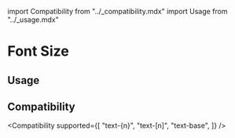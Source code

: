 import Compatibility from "../\_compatibility.mdx"
import Usage from "../\_usage.mdx"

# Font Size

## Usage

<Usage />

## Compatibility

<Compatibility
supported={[
"text-{n}",
"text-[n]",
"text-base",
]}
/>
